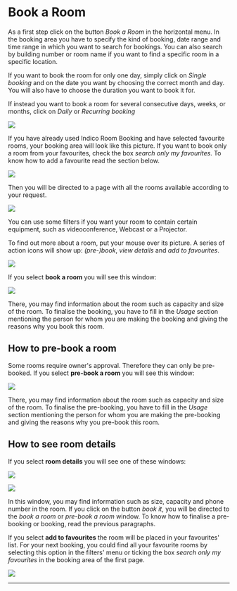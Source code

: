 # Book a Room

As a first step click on the button *Book a Room* in the horizontal menu. In the booking area you have to specify the kind of booking, date range and time range in which you want to search for bookings. You can also search by building number or room name if you want  to find a specific room in a specific location.

If you want to book the room for only one day, simply click on *Single booking* and on the date you want by choosing the correct month and day. You will also have to choose the duration you want to book it for.

If instead you want to book a room for several consecutive days, weeks, or months, click on *Daily* or *Recurring booking*

![](../assets/room_booking/booking_area.png)

If you have already used Indico Room Booking and have selected favourite rooms, your booking area will look like this picture. If you want to book only a room from your favourites, check the box *search only my favourites*. To know how to add a favourite read the section below.

![](../assets/room_booking/booking_area_favourite.png)




Then you will be directed to a page with all the rooms available according to your request.


![](../assets/room_booking/room_search.png)


You can use some filters if you want your room to contain certain equipment, such as videoconference, Webcast or a Projector.

To find out more about a room, put your mouse over its picture. A series of action icons will show up: *(pre-)book*, *view details* and *add to favourites*.

![](../assets/room_booking/room-close-up.png)


If you select **book a room** you will see this window:

![](../assets/room_booking/booking.png)

There, you may find information about the room such as capacity and size of the room. To finalise the booking, you have to fill in the *Usage* section mentioning the person for whom you are making the booking and giving the reasons why you book this room.



## How to pre-book a room

Some rooms require owner's approval. Therefore they can only be pre-booked. If you select **pre-book a room** you will see this window:

![](../assets/room_booking/pre_booking.png)


There, you may find information about the room such as capacity and size of the room. To finalise the pre-booking, you have to fill in the *Usage* section mentioning the person for whom you are making the pre-booking and giving the reasons why you pre-book this room.

## How to see room details

If you select **room details** you will see one of these windows:

![](../assets/room_booking/room_details_pre_booking.png)

![](../assets/room_booking/room_details_booking.png)


In this window, you may find information such as size,   capacity and phone number in the room. If you click on the button *book it*, you will be directed to the *book a room* or *pre-book a room* window. To know how to finalise a pre-booking or booking, read the previous paragraphs.

If you select **add to favourites** the room will be placed in your favourites' list. For your next booking, you could find all your favourite rooms by selecting this option in the filters' menu or ticking the box *search only my favourites* in the booking area of the first page.

![](../assets/room_booking/favourite.png)

---



